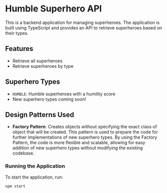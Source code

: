 # Humble Superhero API

This is a backend application for managing superheroes. The application is built using TypeScript and provides an API to retrieve superheroes based on their types.

## Features

- Retrieve all superheroes
- Retrieve superheroes by type

## Superhero Types

- `HUMBLE`: Humble superheroes with a humility score
- New superhero types coming soon!

## Design Patterns Used

- **Factory Pattern**: Creates objects without specifying the exact class of object that will be created. This pattern is used to prepare the code for further implementations of new superhero types. By using the Factory Pattern, the code is more flexible and scalable, allowing for easy addition of new superhero types without modifying the existing codebase.

### Running the Application

To start the application, run:

```bash
npm start
```
